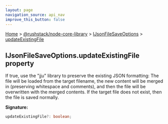 ```yaml
---
layout: page
navigation_source: api_nav
improve_this_button: false
---
```



[Home](./index.md) &gt; [@rushstack/node-core-library](./node-core-library.md) &gt; [IJsonFileSaveOptions](./node-core-library.ijsonfilesaveoptions.md) &gt; [updateExistingFile](./node-core-library.ijsonfilesaveoptions.updateexistingfile.md)

## IJsonFileSaveOptions.updateExistingFile property

If true, use the "jju" library to preserve the existing JSON formatting: The file will be loaded from the target filename, the new content will be merged in (preserving whitespace and comments), and then the file will be overwritten with the merged contents. If the target file does not exist, then the file is saved normally.

<b>Signature:</b>

```typescript
updateExistingFile?: boolean;
```
